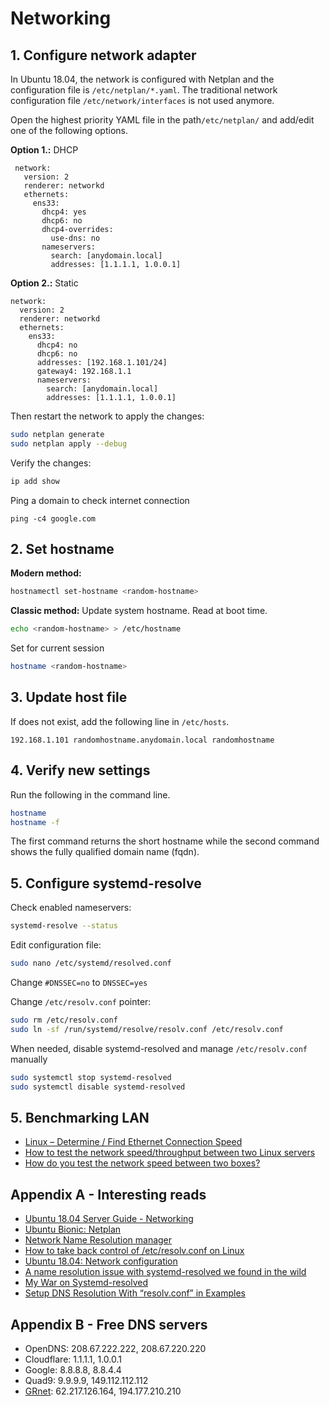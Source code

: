 # Networking

## 1. Configure network adapter
In Ubuntu 18.04, the network is configured with Netplan and the configuration file is `/etc/netplan/*.yaml`. The traditional network configuration file `/etc/network/interfaces` is not used anymore.

Open the highest priority YAML file in the path`/etc/netplan/` and add/edit one of the following options.

**Option 1.:** DHCP
```
 network:
   version: 2
   renderer: networkd
   ethernets:
     ens33:
       dhcp4: yes
       dhcp6: no
       dhcp4-overrides:
         use-dns: no
       nameservers:
         search: [anydomain.local]
         addresses: [1.1.1.1, 1.0.0.1]
```
**Option 2.:** Static
```
network:
  version: 2
  renderer: networkd
  ethernets:
    ens33:
      dhcp4: no
      dhcp6: no
      addresses: [192.168.1.101/24]
      gateway4: 192.168.1.1
      nameservers:
        search: [anydomain.local]
        addresses: [1.1.1.1, 1.0.0.1]
```
Then restart the network to apply the changes:
```bash
sudo netplan generate
sudo netplan apply --debug
```
Verify the changes:
```bash
ip add show
```
Ping a domain to check internet connection
```
ping -c4 google.com
```

## 2. Set hostname
**Modern method:**
```bash
hostnamectl set-hostname <random-hostname>
```
**Classic method:**
Update system hostname. Read at boot time.
```bash
echo <random-hostname> > /etc/hostname
```
Set for current session
```bash
hostname <random-hostname>
```

## 3.  Update host file
If does not exist, add the following line in `/etc/hosts`.
```
192.168.1.101 randomhostname.anydomain.local randomhostname
```

## 4. Verify new settings
Run the following in the command line.
```bash
hostname
hostname -f
```
The first command returns the short hostname while the second command shows the fully qualified domain name (fqdn).

## 5. Configure systemd-resolve
Check enabled nameservers:
```bash
systemd-resolve --status
```
Edit configuration file:
```bash
sudo nano /etc/systemd/resolved.conf
```
Change 
`#DNSSEC=no` to `DNSSEC=yes`

Change `/etc/resolv.conf` pointer:
```bash
sudo rm /etc/resolv.conf
sudo ln -sf /run/systemd/resolve/resolv.conf /etc/resolv.conf
```
When needed, disable systemd-resolved and manage `/etc/resolv.conf` manually
```bash
sudo systemctl stop systemd-resolved
sudo systemctl disable systemd-resolved
```

## 5. Benchmarking LAN
- [Linux – Determine / Find Ethernet Connection Speed](https://www.cyberciti.biz/faq/howto-determine-ethernet-connection-speed/)  
- [How to test the network speed/throughput between two Linux servers](https://www.cyberciti.biz/faq/how-to-test-the-network-speedthroughput-between-two-linux-servers/)  
- [How do you test the network speed between two boxes?](https://askubuntu.com/questions/7976/how-do-you-test-the-network-speed-between-two-boxes)  

## Appendix A - Interesting reads
- [Ubuntu 18.04 Server Guide - Networking](https://help.ubuntu.com/lts/serverguide/networking.html.en)
- [Ubuntu Bionic: Netplan](https://blog.ubuntu.com/2017/12/01/ubuntu-bionic-netplan)
- [Network Name Resolution manager](https://www.freedesktop.org/software/systemd/man/systemd-resolved.service.html#/etc/resolv.conf)
- [How to take back control of /etc/resolv.conf on Linux](https://www.ctrl.blog/entry/resolvconf-tutorial)
- [Ubuntu 18.04: Network configuration](https://www.hiroom2.com/2018/05/29/ubuntu-1804-network-en/)
- [A name resolution issue with systemd-resolved we found in the wild](https://moss.sh/name-resolution-issue-systemd-resolved/)
- [My War on Systemd-resolved](https://ohthehugemanatee.org/blog/2018/01/25/my-war-on-systemd-resolved/)
- [Setup DNS Resolution With “resolv.conf” in Examples](https://www.shellhacks.com/setup-dns-resolution-resolvconf-example/)

## Appendix B - Free DNS servers
- OpenDNS: 208.67.222.222, 208.67.220.220
- Cloudflare: 1.1.1.1, 1.0.0.1
- Google: 8.8.8.8, 8.8.4.4
- Quad9: 9.9.9.9, 149.112.112.112
- [GRnet](https://grnet.gr/services/cloud-services/%CF%85%CF%80%CE%B7%CF%81%CE%B5%CF%83%CE%AF%CE%B1-dns/):  62.217.126.164, 194.177.210.210
